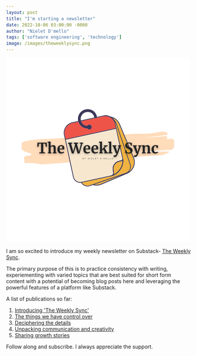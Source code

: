```yaml
---
layout: post
title: "I'm starting a newsletter"
date: 2022-10-06 03:00:00 -0000
author: "Nielet D'mello"
tags: ['software engineering', 'technology']
image: /images/theweeklysync.png
---
```


![Weekly Sync](/images/theweeklysync.png)

I am so excited to introduce my weekly newsletter on Substack- [The Weekly Sync](https://theweeklysync.substack.com/).

The primary purpose of this is to practice consistency with writing, experiementing with varied topics that are best suited for short form content with a potential of becoming blog posts here and leveraging the powerful features of a platform like Substack.

A list of publications so far:

1. [Introducing 'The Weekly Sync'](https://theweeklysync.substack.com/p/introducing-the-weekly-sync)
2. [The things we have control over](https://theweeklysync.substack.com/p/the-things-we-have-control-over)
3. [Deciphering the details](https://theweeklysync.substack.com/p/deciphering-the-details)
4. [Unpacking communication and creativity](https://theweeklysync.substack.com/p/unpacking-communication-and-creativity)
5. [Sharing growth stories](https://theweeklysync.substack.com/p/sharing-growth-stories)

Follow along and subscribe. I always appreciate the support.

